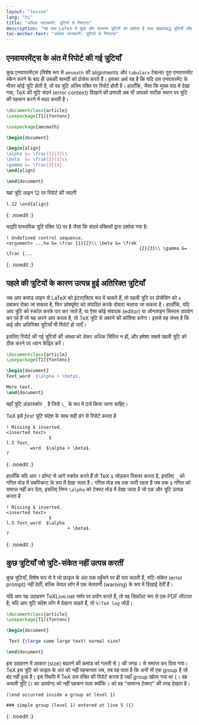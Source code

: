 ```yaml
---
layout: "lesson"
lang: "hi"
title: "अधिक जानकारी: त्रुटियों से निपटना"
description: "यह पाठ LaTeX में कुछ और सामान्य त्रुटियों को दर्शाता है तथा श्रृंखलाबद्ध त्रुटियों और साइलेंट त्रुटियों (silent errors) के बारे में बताता है।"
toc-anchor-text: "अधिक जानकारी: त्रुटियों से निपटना"
---
```


## एनवायरमेंट्स के अंत में रिपोर्ट की गई त्रुटियाँ

कुछ एनवायरमेंट्स (विशेष रूप से `amsmath` की alignments और `tabularx` टेबल्स) पूरा एनवायरमेंट स्कैन करने के बाद ही उसकी सामग्री को प्रोसेस करते हैं। इसका अर्थ यह है कि यदि उस एनवायरमेंट के भीतर कोई त्रुटि होती है, तो वह त्रुटि अंतिम पंक्ति पर रिपोर्ट होती है। हालाँकि, जैसा कि मुख्य पाठ में देखा गया, TeX की त्रुटि संदर्भ (error context) दिखाने की प्रणाली अब भी आपको सटीक स्थान पर त्रुटि की पहचान करने में मदद करती है।

```latex
\documentclass{article}
\usepackage[T1]{fontenc}

\usepackage{amsmath}

\begin{document}

\begin{align}
\alpha &= \frac{1}{2}\\
\beta  &= \frak{2}{3}\\
\gamma &= \frac{3}{4} 
\end{align}

\end{document}
```

यहां त्रुटि लाइन 12 पर रिपोर्ट की जाएगी

```
l.12 \end{align}
```
{: .noedit :}

यद्यपि वास्तविक त्रुटि पंक्ति 10 पर है जैसा कि संदर्भ पंक्तियों द्वारा दर्शाया गया है:


```
! Undefined control sequence.
<argument> ...ha &= \frac {1}{2}\\ \beta &= \frak 
                                                  {2}{3}\\ \gamma &= \frac {...
```
{: .noedit :}


## पहले की त्रुटियों के कारण उत्पन्न हुई अतिरिक्त त्रुटियाँ

जब आप कमांड लाइन से LaTeX को इंटरएक्टिव रूप में चलाते हैं, तो पहली त्रुटि पर प्रोसेसिंग को `x` दबाकर रोका जा सकता है, फिर डॉक्यूमेंट को संपादित करके दोबारा चलाया जा सकता है। हालाँकि, यदि आप त्रुटि को स्क्रॉल करके पार कर जाते हैं, या ऐसा कोई संपादक (editor) या ऑनलाइन सिस्टम उपयोग कर रहे हैं जो यह अपने आप करता है, तो TeX त्रुटि से उबरने की कोशिश करेगा। इससे यह संभव है कि कई और अतिरिक्त त्रुटियाँ भी रिपोर्ट हो जाएँ।  

इसलिए रिपोर्ट की गई त्रुटियों की _संख्या_ को लेकर अधिक चिंतित न हों, और हमेशा सबसे पहली त्रुटि को ठीक करने पर ध्यान केंद्रित करें।

```latex
\documentclass{article}
\usepackage[T1]{fontenc}

\begin{document}
Text_word  $\alpha + \beta$.

More text.
\end{document}
```

यहाँ त्रुटि अंडरस्कोर `_` है जिसे `\_` के रूप में दर्ज किया जाना चाहिए।

TeX इसे _first_ त्रुटि संदेश के साथ सही ढंग से रिपोर्ट करता है

```
! Missing $ inserted.
<inserted text> 
                $
l.5 Text_
         word  $\alpha + \beta$.
?
```
{: .noedit :}

हालाँकि यदि आप `?` प्रॉम्प्ट से आगे स्क्रॉल करते हैं तो TeX `$` जोड़कर रिकवर करता है, इसलिए `_` को गणित मोड में सबस्क्रिप्ट के रूप में देखा जाता है। गणित मोड तब तक जारी रहता है जब तक `$` गणित को समाप्त नहीं कर देता, इसलिए निम्न `\alpha` को टेक्स्ट मोड में देखा जाता है जो एक और त्रुटि उत्पन्न करता है

```
! Missing $ inserted.
<inserted text> 
                $
l.5 Text_word  $\alpha
                       + \beta$.
? 
```
{: .noedit :}


## कुछ त्रुटियाँ जो त्रुटि-संकेत नहीं उत्पन्न करतीं

कुछ त्रुटियाँ, विशेष रूप से वे जो फ़ाइल के अंत तक पहुँचने पर ही पता चलती हैं, रुटि-संकेत (error prompt) नहीं देतीं, बल्कि केवल लॉग में एक चेतावनी (warning) के रूप में दिखाई देती हैं।  

यदि आप यह उदाहरण TeXLive.net सर्वर पर प्रयोग करते हैं, तो वह डिफ़ॉल्ट रूप से एक PDF लौटाता है; यदि आप त्रुटि संदेश लॉग में देखना चाहते हैं, तो `%!TeX log` जोड़ें।


```latex
\documentclass{article}
\usepackage[T1]{fontenc}

\begin{document}

 Text {\large some large text) normal size?

\end{document}
```

इस उदाहरण में आकार (size) बदलने की कमांड को गलती से `}` की जगह `)` से समाप्त कर दिया गया। TeX इस त्रुटि को फाइल के अंत को नहीं पहचानता जब, तब वह पाता है कि अभी भी एक group है जो बंद नहीं हुआ है। इस स्थिति में TeX उस पंक्ति की रिपोर्ट करता है जहाँ group खोला गया था `{`। वह असली त्रुटि (`)` का उपयोग) को नहीं पहचान पाता क्योंकि `)` को वह "सामान्य टेक्स्ट" की तरह देखता है।

```
(\end occurred inside a group at level 1)

### simple group (level 1) entered at line 5 ({)
```
{: .noedit :}


<script>
  window.addEventListener('load', function(){
      if(editors['pre0'] != null) editors['pre0'].moveCursorTo(8, 15, false);
      if(editors['pre3'] != null) editors['pre3'].moveCursorTo(3, 5, false);
      if(editors['pre6'] != null) editors['pre6'].moveCursorTo(4, 30, false);
  }, false);
</script>
